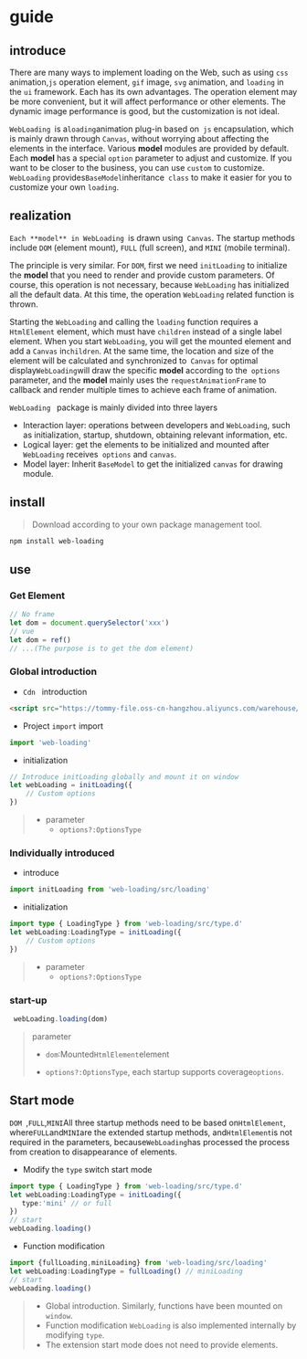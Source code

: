 # guide

## introduce

There are many ways to implement loading on the Web, such as using `css` animation,`js` operation element, `gif` image, `svg` animation, and `loading` in the `ui` framework. Each has its own advantages. The operation element may be more convenient, but it will affect performance or other elements. The dynamic image performance is good, but the customization is not ideal.

`WebLoading `is a` loading `animation plug-in based on` js` encapsulation, which is mainly drawn through `Canvas`, without worrying about affecting the elements in the interface. Various **model** modules are provided by default. Each **model** has a special `option` parameter to adjust and customize. If you want to be closer to the business, you can use `custom` to customize. `WebLoading` provides` BaseModel `inheritance` class` to make it easier for you to customize your own `loading`.

## realization

`Each **model** in WebLoading `is drawn using` Canvas`. The startup methods include `DOM` (element mount), `FULL` (full screen), and `MINI` (mobile terminal).

The principle is very similar. For `DOM`, first we need `initLoading` to initialize the **model** that you need to render and provide custom parameters. Of course, this operation is not necessary, because `WebLoading` has initialized all the default data. At this time, the operation `WebLoading` related function is thrown.

Starting the `WebLoading` and calling the `loading` function requires a `HtmlElement` element, which must have `children` instead of a single label element. When you start `WebLoading`, you will get the mounted element and add a `Canvas` in` children `. At the same time, the location and size of the element will be calculated and synchronized to` Canvas` for optimal display` WebLoading `will draw the specific **model** according to the` options` parameter, and the **model** mainly uses the `requestAnimationFrame` to callback and render multiple times to achieve each frame of animation.

`WebLoading ` package is mainly divided into three layers
+ Interaction layer: operations between developers and `WebLoading`, such as initialization, startup, shutdown, obtaining relevant information, etc.
+ Logical layer: get the elements to be initialized and mounted after `WebLoading` receives` options` and `canvas`.
+ Model layer: Inherit `BaseModel` to get the initialized `canvas` for drawing module.

## install

> Download according to your own package management tool.

```sh
npm install web-loading
```

## use

### Get Element

```typescript
// No frame
let dom = document.querySelector('xxx')
// vue 
let dom = ref()
// ...(The purpose is to get the dom element)
```

### Global introduction

+ `Cdn ` introduction

```html
<script src="https://tommy-file.oss-cn-hangzhou.aliyuncs.com/warehouse/web-loading.js"></script>
```

+ Project `import` import

```typescript
import 'web-loading'
```

+ initialization

```typescript
// Introduce initLoading globally and mount it on window
let webLoading = initLoading({
    // Custom options
})
```

> + parameter
>   + `options?:OptionsType`

### Individually introduced

+ introduce

```typescript
import initLoading from 'web-loading/src/loading'
```

+ initialization

```typescript
import type { LoadingType } from 'web-loading/src/type.d'
let webLoading:LoadingType = initLoading({
    // Custom options
})
```

> + parameter
>   + `options?:OptionsType`

### start-up

```typescript
 webLoading.loading(dom)
```

> parameter
>
> + `dom`:Mounted`HtmlElement`element
>
> + `options?:OptionsType`, each startup supports coverage`options`.

## Start mode

`DOM `,` FULL `,` MINI `All three startup methods need to be based on` HtmlElement `, where` FULL `and` MINI `are the extended startup methods, and` HtmlElement `is not required in the parameters, because` WebLoading `has processed the process from creation to disappearance of elements.

+ Modify the `type` switch start mode

```typescript
import type { LoadingType } from 'web-loading/src/type.d'
let webLoading:LoadingType = initLoading({
   type:'mini' // or full
})
// start
webLoading.loading()
```

+ Function modification

```typescript
import {fullLoading,miniLoading} from 'web-loading/src/loading'
let webLoading:LoadingType = fullLoading() // miniLoading
// start
webLoading.loading()
```

> + Global introduction. Similarly, functions have been mounted on `window`.
> + Function modification `WebLoading` is also implemented internally by modifying `type`.
> + The extension start mode does not need to provide elements.